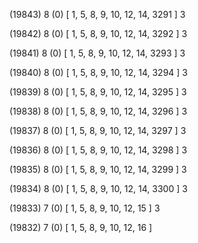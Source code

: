 (19843) 8 (0) [ 1, 5, 8, 9, 10, 12, 14, 3291 ] 3 


(19842) 8 (0) [ 1, 5, 8, 9, 10, 12, 14, 3292 ] 3 


(19841) 8 (0) [ 1, 5, 8, 9, 10, 12, 14, 3293 ] 3 


(19840) 8 (0) [ 1, 5, 8, 9, 10, 12, 14, 3294 ] 3 


(19839) 8 (0) [ 1, 5, 8, 9, 10, 12, 14, 3295 ] 3 


(19838) 8 (0) [ 1, 5, 8, 9, 10, 12, 14, 3296 ] 3 


(19837) 8 (0) [ 1, 5, 8, 9, 10, 12, 14, 3297 ] 3 


(19836) 8 (0) [ 1, 5, 8, 9, 10, 12, 14, 3298 ] 3 


(19835) 8 (0) [ 1, 5, 8, 9, 10, 12, 14, 3299 ] 3 


(19834) 8 (0) [ 1, 5, 8, 9, 10, 12, 14, 3300 ] 3 


(19833) 7 (0) [ 1, 5, 8, 9, 10, 12, 15 ] 3 


(19832) 7 (0) [ 1, 5, 8, 9, 10, 12, 16 ]  

